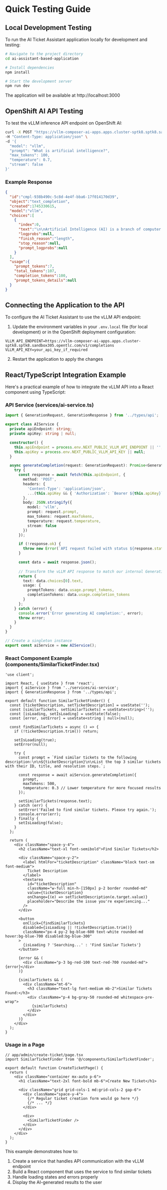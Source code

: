 # Quick Testing Guide

## Local Development Testing

To run the AI Ticket Assistant application locally for development and testing:

```bash
# Navigate to the project directory
cd ai-assistant-based-application

# Install dependencies
npm install

# Start the development server
npm run dev
```

The application will be available at http://localhost:3000

## OpenShift AI API Testing

To test the vLLM inference API endpoint on OpenShift AI:

```bash
curl -X POST "https://vllm-composer-ai-apps.apps.cluster-sptk8.sptk8.sandbox305.opentlc.com/v1/completions" \
-H "Content-Type: application/json" \
-d '{
  "model": "vllm",
  "prompt": "What is artificial intelligence?",
  "max_tokens": 100,
  "temperature": 0.7,
  "stream": false
}'
```

### Example Response

```json
{
  "id":"cmpl-938b490c-5c8d-4e4f-bba6-17f014170d39",
  "object":"text_completion",
  "created":1745330615,
  "model":"vllm",
  "choices":[
    {
      "index":0,
      "text":"\n\nArtificial Intelligence (AI) is a branch of computer science that aims to create intelligent machines capable of performing tasks that would normally require human intelligence. These tasks include learning, reasoning, problem-solving, perception, and language understanding.\n\nAI systems are designed to mimic human cognitive functions, enabling them to process large amounts of data, recognize patterns, make decisions, and even learn from their experiences, all without explicit programming for every possible scenario.\n\n",
      "logprobs":null,
      "finish_reason":"length",
      "stop_reason":null,
      "prompt_logprobs":null
    }
  ],
  "usage":{
    "prompt_tokens":7,
    "total_tokens":107,
    "completion_tokens":100,
    "prompt_tokens_details":null
  }
}
```

## Connecting the Application to the API

To configure the AI Ticket Assistant to use the vLLM API endpoint:

1. Update the environment variables in your `.env.local` file (for local development) or in the OpenShift deployment configuration:

```
VLLM_API_ENDPOINT=https://vllm-composer-ai-apps.apps.cluster-sptk8.sptk8.sandbox305.opentlc.com/v1/completions
VLLM_API_KEY=your_api_key_if_required
```

2. Restart the application to apply the changes

## React/TypeScript Integration Example

Here's a practical example of how to integrate the vLLM API into a React component using TypeScript:

### API Service (services/ai-service.ts)

```typescript
import { GenerationRequest, GenerationResponse } from '../types/api';

export class AIService {
  private apiEndpoint: string;
  private apiKey: string | null;

  constructor() {
    this.apiEndpoint = process.env.NEXT_PUBLIC_VLLM_API_ENDPOINT || '';
    this.apiKey = process.env.NEXT_PUBLIC_VLLM_API_KEY || null;
  }

  async generateCompletion(request: GenerationRequest): Promise<GenerationResponse> {
    try {
      const response = await fetch(this.apiEndpoint, {
        method: 'POST',
        headers: {
          'Content-Type': 'application/json',
          ...(this.apiKey && { 'Authorization': `Bearer ${this.apiKey}` })
        },
        body: JSON.stringify({
          model: 'vllm',
          prompt: request.prompt,
          max_tokens: request.maxTokens,
          temperature: request.temperature,
          stream: false
        })
      });

      if (!response.ok) {
        throw new Error(`API request failed with status ${response.status}`);
      }

      const data = await response.json();
      
      // Transform the vLLM API response to match our internal GenerationResponse type
      return {
        text: data.choices[0].text,
        usage: {
          promptTokens: data.usage.prompt_tokens,
          completionTokens: data.usage.completion_tokens
        }
      };
    } catch (error) {
      console.error('Error generating AI completion:', error);
      throw error;
    }
  }
}

// Create a singleton instance
export const aiService = new AIService();
```

### React Component Example (components/SimilarTicketFinder.tsx)

```tsx
'use client';

import React, { useState } from 'react';
import { aiService } from '../services/ai-service';
import { GenerationResponse } from '../types/api';

export default function SimilarTicketFinder() {
  const [ticketDescription, setTicketDescription] = useState('');
  const [similarTickets, setSimilarTickets] = useState<string>('');
  const [isLoading, setIsLoading] = useState(false);
  const [error, setError] = useState<string | null>(null);

  const findSimilarTickets = async () => {
    if (!ticketDescription.trim()) return;
    
    setIsLoading(true);
    setError(null);
    
    try {
      const prompt = `Find similar tickets to the following description:\n\n${ticketDescription}\n\nList the top 3 similar tickets with their ID, title, and resolution steps.`;
      
      const response = await aiService.generateCompletion({
        prompt,
        maxTokens: 500,
        temperature: 0.3 // Lower temperature for more focused results
      });
      
      setSimilarTickets(response.text);
    } catch (err) {
      setError('Failed to find similar tickets. Please try again.');
      console.error(err);
    } finally {
      setIsLoading(false);
    }
  };

  return (
    <div className="space-y-4">
      <h2 className="text-xl font-semibold">Find Similar Tickets</h2>
      
      <div className="space-y-2">
        <label htmlFor="ticketDescription" className="block text-sm font-medium">
          Ticket Description
        </label>
        <textarea
          id="ticketDescription"
          className="w-full min-h-[150px] p-2 border rounded-md"
          value={ticketDescription}
          onChange={(e) => setTicketDescription(e.target.value)}
          placeholder="Describe the issue you're experiencing..."
        />
      </div>
      
      <button
        onClick={findSimilarTickets}
        disabled={isLoading || !ticketDescription.trim()}
        className="px-4 py-2 bg-blue-600 text-white rounded-md hover:bg-blue-700 disabled:bg-blue-300"
      >
        {isLoading ? 'Searching...' : 'Find Similar Tickets'}
      </button>
      
      {error && (
        <div className="p-3 bg-red-100 text-red-700 rounded-md">{error}</div>
      )}
      
      {similarTickets && (
        <div className="mt-6">
          <h3 className="text-lg font-medium mb-2">Similar Tickets Found:</h3>
          <div className="p-4 bg-gray-50 rounded-md whitespace-pre-wrap">
            {similarTickets}
          </div>
        </div>
      )}
    </div>
  );
}
```

### Usage in a Page

```tsx
// app/admin/create-ticket/page.tsx
import SimilarTicketFinder from '@/components/SimilarTicketFinder';

export default function CreateTicketPage() {
  return (
    <div className="container mx-auto p-6">
      <h1 className="text-2xl font-bold mb-6">Create New Ticket</h1>
      
      <div className="grid grid-cols-1 md:grid-cols-2 gap-6">
        <div className="space-y-4">
          {/* Regular ticket creation form would go here */}
          {/* ... */}
        </div>
        
        <div>
          <SimilarTicketFinder />
        </div>
      </div>
    </div>
  );
}
```

This example demonstrates how to:

1. Create a service that handles API communication with the vLLM endpoint
2. Build a React component that uses the service to find similar tickets
3. Handle loading states and errors properly
4. Display the AI-generated results to the user